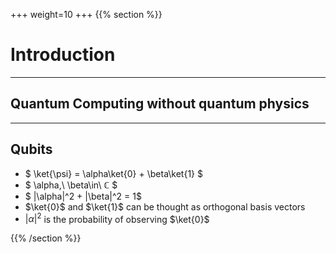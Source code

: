 +++
weight=10
+++
{{% section %}}
# Introduction

---

## Quantum Computing without quantum physics

---

## Qubits


- $ \ket{\psi} = \alpha\ket{0} + \beta\ket{1} $
- $ \alpha,\ \beta\in\  ℂ $
- $ |\alpha|^2 + |\beta|^2 = 1$
- $\ket{0}$ and $\ket{1}$ can be thought as orthogonal basis vectors
- $|\alpha|^2$ is the probability of observing $\ket{0}$

{{% /section %}}
